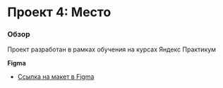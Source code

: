# Проект 4: Место

### Обзор

Проект разработан в рамках обучения на курсах Яндекс Практикум

**Figma**

* [Ссылка на макет в Figma](https://www.figma.com/file/2cn9N9jSkmxD84oJik7xL7/JavaScript.-Sprint-4?node-id=0%3A1)


